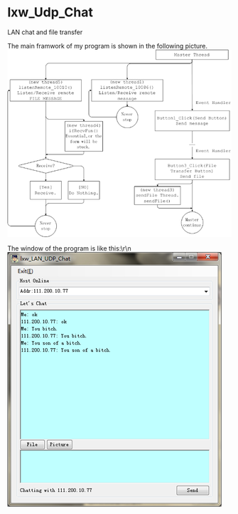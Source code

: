 lxw_Udp_Chat
============

LAN chat and file transfer


The main framwork of my program is shown in the following picture.
![image](diagram.jpg)


The window of the program is like this:\r\n
![image](form.jpg)
